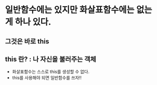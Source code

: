 # 일반함수에는 있지만 화살표함수에는 없는게 하나 있다.
## 그것은 바로 this

## this 란? : 나 자신을 불러주는 객체
* 화살표함수는 스스로 this를 생성할 수 없다.
* this를 사용해야 되면 일반함수를 쓰자!!
